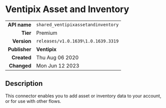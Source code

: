 # Ventipix Asset and Inventory
| | |
|-:|-|
|**API name**|`shared_ventipixassetandinventory`|
|**Tier**|Premium|
|**Version**|`releases/v1.0.1639\1.0.1639.3319`|
|**Publisher**|**Ventipix**|
|**Created**|Thu Aug 06 2020|
|**Changed**|Mon Jun 12 2023|

## Description
This connector enables you to add asset or inventory data to your account, or for use with other flows.
